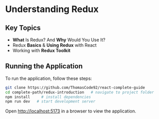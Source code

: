 # Understanding Redux

## Key Topics

- **What** Is Redux? And **Why** Would You Use It?
- Redux **Basics** & **Using Redux** with React
- Working with **Redux Toolkit**

## Running the Application

To run the application, follow these steps:

```bash
git clone https://github.com/ThomasCode92/react-complete-guide
cd complete-path/redux-introduction   # navigate to project folder
npm install     # install dependencies
npm run dev   # start development server
```

Open [http://localhost:5173](http://localhost:5173) in a browser to view the application.
